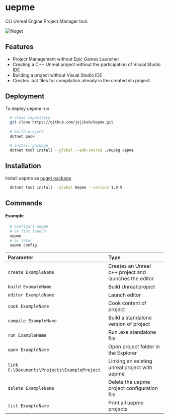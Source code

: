 
# uepme

CLI Unreal Engine Project Manager tool.

![Nuget](https://img.shields.io/nuget/v/Uepme?color=g&label=nuget&logo=nuget&style=plastic)

## Features

- Project Management without Epic Games Launcher
- Creating a С++ Unreal project without the participation of Visual Studio IDE
- Building a project without Visual Studio IDE
- Creates .bat files for compilation already in the created sln project.


## Deployment

To deploy uepme run

```bash
  # clone repository
  git clone https://github.com/jejikeh/Uepme.git
  
  # build project
  dotnet pack

  # install package
  dotnet tool install --global --add-source ./nupkg uepme
```


## Installation

Install uepme as [nuget package](https://www.nuget.org/packages/Uepme)

```bash
  dotnet tool install --global Uepme --version 1.9.9
```
    
## Commands

#### Example

```bash
  # Configure uepme
  # on fist launch
  uepme
  # or later
  uepme config
```

| Parameter | Type |
| :-------- |:------------------------- |
| `create ExampleName` |  Creates an Unreal c++ project and launches the editor |
| `build ExampleName` | Build Unreal project  |
| `editor ExampleName` | Launch editor  |
| `cook ExampleName` | Cook content of project  |
| `compile ExampleName` | Build a standalone version of project  |
| `run ExampleName` | Run .exe standalone file   |
| `open ExampleName` | Open project folder in the Explorer   |
| `link C:\Documents\Projects\ExampleProject` | Linking an existing unreal project with uepme |
| `delete ExampleName` | Delete the uepme project configuration file |
| `list ExampleName` | Print all uepme projects |
